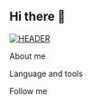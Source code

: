 ## Hi there 👋

[![HEADER](link)](https://www.behance.net/StudioMRE)

About me

Language and tools

Follow me